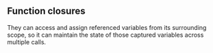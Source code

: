 ## Function closures

They can access and assign referenced variables from its surrounding scope, so it can maintain the state of those captured variables across multiple calls.
